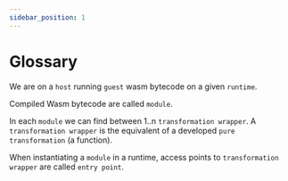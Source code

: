 ```yaml
---
sidebar_position: 1
---
```


# Glossary

We are on a `host` running `guest` wasm bytecode on a given `runtime`.

Compiled Wasm bytecode are called `module`.

In each `module` we can find between 1..n `transformation wrapper`. A `transformation wrapper` is the
equivalent of a developed `pure transformation` (a function).

When instantiating a `module` in a runtime, access points to `transformation wrapper` are called
`entry point`.
